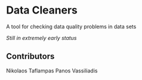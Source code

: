 # Data Cleaners

A tool for checking data quality problems in data sets

*Still in extremely early status*

## Contributors
Nikolaos Taflampas
Panos Vassiliadis